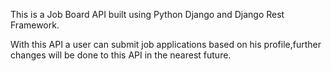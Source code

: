 This is  a Job Board API built using Python Django and Django Rest Framework.

With this API a user can submit job applications based on his profile,further changes will be done to this API in the nearest future.